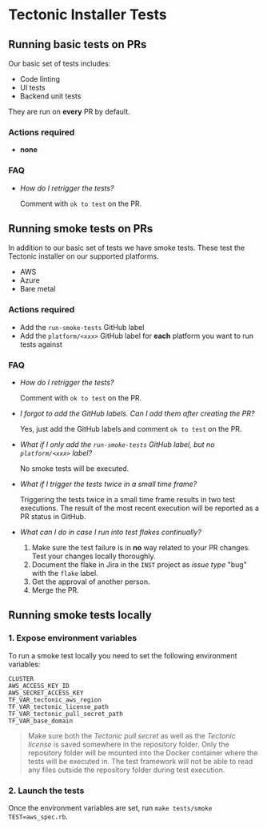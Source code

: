 # Tectonic Installer Tests


## Running basic tests on PRs

Our basic set of tests includes:
- Code linting
- UI tests
- Backend unit tests

They are run on **every** PR by default.

### Actions required
- **none**

### FAQ
- *How do I retrigger the tests?*

  Comment with `ok to test` on the PR.


## Running smoke tests on PRs

In addition to our basic set of tests we have smoke tests. These test the
Tectonic installer on our supported platforms.
- AWS
- Azure
- Bare metal

### Actions required
- Add the `run-smoke-tests` GitHub label
- Add the `platform/<xxx>` GitHub label for **each** platform you want to run
  tests against
  
### FAQ
- *How do I retrigger the tests?*

  Comment with `ok to test` on the PR.

- *I forgot to add the GitHub labels. Can I add them after creating the PR?*

  Yes, just add the GitHub labels and comment `ok to test` on the PR.

- *What if I only add the `run-smoke-tests` GitHub label, but no
  `platform/<xxx>` label?*

  No smoke tests will be executed.
  
- *What if I trigger the tests twice in a small time frame?*

  Triggering the tests twice in a small time frame results in two test
  executions. The result of the most recent execution will be reported as a PR
  status in GitHub.

- *What can I do in case I run into test flakes continually?*

  1. Make sure the test failure is in **no** way related to your PR changes.
     Test your changes locally thoroughly.
  2. Document the flake in Jira in the `INST` project as *issue type* "bug" with the
     `flake` label.
  3. Get the approval of another person.
  4. Merge the PR.


## Running smoke tests locally

### 1. Expose environment variables
To run a smoke test locally you need to set the following environment variables:
```
CLUSTER
AWS_ACCESS_KEY_ID
AWS_SECRET_ACCESS_KEY
TF_VAR_tectonic_aws_region
TF_VAR_tectonic_license_path
TF_VAR_tectonic_pull_secret_path
TF_VAR_base_domain
```

> Make sure both the *Tectonic pull secret* as well as the *Tectonic license* is
> saved somewhere in the repository folder. Only the repository folder will be
> mounted into the Docker container where the tests will be executed in. The test
> framework will not be able to read any files outside the repository folder
> during test execution.

### 2. Launch the tests
Once the environment variables are set, run `make tests/smoke TEST=aws_spec.rb`.
